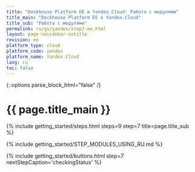 ```yaml
---
title: "Deckhouse Platform EE в Yandex.Cloud: Работа с модулями"
title_main: "Deckhouse Platform EE в Yandex.Cloud"
title_sub: "Работа с модулями"
permalink: ru/gs/yandex/step7-ee.html
layout: page-nosidebar-notitle
revision: ee
platform_type: cloud
platform_code: yandex
platform_name: Yandex.Cloud
lang: ru
toc: false
---
```


<link rel="stylesheet" type="text/css" href='{{ assets["getting-started.css"].digest_path }}' />

{::options parse_block_html="false" /}

<h1 class="docs__title">{{ page.title_main }}</h1>
{% include getting_started/steps.html steps=9 step=7 title=page.title_sub %}

{% include getting_started/STEP_MODULES_USING_RU.md %}

{% include getting_started/buttons.html step=7 nextStepCaption='checkingStatus' %}
